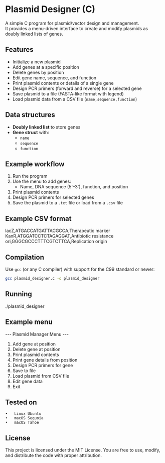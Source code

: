# Plasmid Designer (C)

A simple C program for plasmid/vector design and management.  
It provides a menu-driven interface to create and modify plasmids as doubly linked lists of genes.

## Features
- Initialize a new plasmid
- Add genes at a specific position
- Delete genes by position
- Edit gene name, sequence, and function
- Print plasmid contents or details of a single gene
- Design PCR primers (forward and reverse) for a selected gene
- Save plasmid to a file (FASTA-like format with legend)
- Load plasmid data from a CSV file (`name,sequence,function`)

## Data structures
- **Doubly linked list** to store genes
- **Gene struct** with:
  - `name`
  - `sequence`
  - `function`

## Example workflow
1. Run the program
2. Use the menu to add genes:
   - Name, DNA sequence (5'–3'), function, and position
3. Print plasmid contents
4. Design PCR primers for selected genes
5. Save the plasmid to a `.txt` file or load from a `.csv` file

## Example CSV format
lacZ,ATGACCATGATTACGCCA,Therapeutic marker
KanR,ATGGATCCTCTAGAGGAT,Antibiotic resistance
ori,GGGCGCCCTTTCGTCTTCA,Replication origin

## Compilation
Use `gcc` (or any C compiler) with support for the C99 standard or newer:
```bash
gcc plasmid_designer.c -o plasmid_designer
```

## Running
./plasmid_designer

## Example menu
--- Plasmid Manager Menu ---
1) Add gene at position
2) Delete gene at position
3) Print plasmid contents
4) Print gene details from position
5) Design PCR primers for gene
6) Save to file
7) Load plasmid from CSV file
8) Edit gene data
0) Exit

## Tested on
	•	Linux Ubuntu 
	•	macOS Sequoia 
	•	macOS Tahoe 
	
## License
This project is licensed under the MIT License.
You are free to use, modify, and distribute the code with proper attribution.